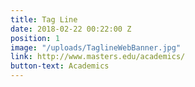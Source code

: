 ```yaml
---
title: Tag Line
date: 2018-02-22 00:22:00 Z
position: 1
image: "/uploads/TaglineWebBanner.jpg"
link: http://www.masters.edu/academics/
button-text: Academics
---
```


